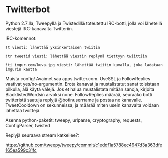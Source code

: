 # Twitterbot
Python 2.7:lla, Tweepyllä ja Twistedillä toteutettu IRC-botti, jolla voi lähetellä viestejä IRC-kanavalta Twitteriin.

IRC-komennot:

    !t viesti: lähettää yksinkertaisen twiitin

    !tr tweetid viesti: lähettää viestin replynä tiettyyn twiittiin

    !ti imgur.com/kuva.jpg viesti: lähettää twiitin kuvalla, joka ladataan imgurin kautta

Muista config! Avaimet saa apps.twitter.com. UseSSL ja FollowReplies vaativat yes/no-argumentin.
Erota kanavat ja mustalistatut sanat toisistaan pilkulla, älä käytä välejä. Jos et halua
mustalistata mitään sanoja, kirjoita BlacklistedWordsin arvoksi none. FollowReplies
määrää, seuraako botti twitteristä saatuja replyjä @botinusername ja postaa ne kanavalle.
TweetCooldown on sekunneissa, ja määrää miten usein kanavalta voidaan lähettää twiittejä.

Asenna python-paketit: tweepy, urlparse, cryptography, requests, ConfigParser, twisted

Replyjä seuraava stream katkeilee?:

https://github.com/tweepy/tweepy/commit/c1eddf1a5788ec4947d3a363dfe165ea599c31fc
